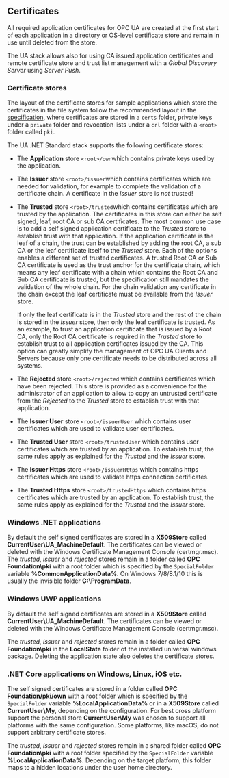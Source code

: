 ## Certificates

All required application certificates for OPC UA are created at the first start of each application in a directory or OS-level certificate store and remain in use until deleted from the store.

The UA stack allows also for using CA issued application certificates and remote certificate store and trust list management with a *Global Discovery Server* using *Server Push*.

### Certificate stores

The layout of the certificate stores for sample applications which store the certificates in the file system follow the recommended layout in the [specification](https://reference.opcfoundation.org/v104/GDS/docs/F.1/), where certificates are stored in a `certs` folder, private keys under a `private` folder and revocation lists under a `crl` folder with a `<root>` folder called `pki`. 

The UA .NET Standard stack supports the following certificate stores:

- The **Application** store  `<root>/own`which contains private keys used by the application.

- The **Issuer** store  `<root>/issuer`which contains certificates which are needed for validation, for example to complete the validation of a certificate chain. A certificate in the *Issuer* store is *not* trusted! 

- The **Trusted** store  `<root>/trusted`which contains certificates which are trusted by the application. The certificates in this store can either be self signed, leaf, root CA or sub CA certificates. 
  The most common use case is to add a self signed application certificate to the *Trusted* store to establish trust with that application. 
  If the application certificate is the leaf of a chain, the trust can be established by adding the root CA, a sub CA or the leaf certificate itself to the *Trusted* store. Each of the options enables a different set of trusted certificates. A trusted Root CA or Sub CA certificate is used as the trust anchor for the certificate chain, which means any leaf certificate with a chain which contains the Root CA and Sub CA certificate is trusted, but the specification still mandates the validation of the whole chain. For the chain validation any certificate in the chain except the leaf certificate must be available from the *Issuer* store.

  If only the leaf certificate is in the *Trusted* store and the rest of the chain is stored in the *Issuer* store, then only the leaf certificate is trusted. 
  As an example, to trust an application certificate that is issued by a Root CA, only the Root CA certificate is required in the *Trusted* store to establish trust to all application certificates issued by the CA. This option can greatly simplify the management of OPC UA Clients and Servers because only one certificate needs to be distributed across all systems.

- The **Rejected** store  `<root>/rejected` which contains certificates which have been rejected. This store is provided as a convenience for the administrator of an application to allow to copy an untrusted certificate from the *Rejected* to the *Trusted* store to establish trust with that application.

- The **Issuer User** store  `<root>/issuerUser` which contains user certificates which are used to validate user certificates.

- The **Trusted User** store  `<root>/trustedUser` which contains user certificates which are trusted by an application. To establish trust, the same rules apply as explained for the *Trusted* and the *Issuer* store.

- The **Issuer Https** store  `<root>/issuerHttps` which contains https certificates which are used to validate https connection certificates.

- The **Trusted Https** store  `<root>/trustedHttps` which contains https certificates which are trusted by an application. To establish trust, the same rules apply as explained for the *Trusted* and the *Issuer* store.

### Windows .NET applications
By default the self signed certificates are stored in a **X509Store** called **CurrentUser\\UA_MachineDefault**. The certificates can be viewed or deleted with the Windows Certificate Management Console (certmgr.msc). The *trusted*, *issuer* and *rejected* stores remain in a folder called **OPC Foundation\pki** with a root folder which is specified by the `SpecialFolder` variable **%CommonApplicationData%**. On Windows 7/8/8.1/10 this is usually the invisible folder **C:\ProgramData**. 

### Windows UWP applications
By default the self signed certificates are stored in a **X509Store** called **CurrentUser\\UA_MachineDefault**. The certificates can be viewed or deleted with the Windows Certificate Management Console (certmgr.msc). 

The *trusted*, *issuer* and *rejected* stores remain in a folder called **OPC Foundation\pki** in the **LocalState** folder of the installed universal windows package. Deleting the application state also deletes the certificate stores.

### .NET Core applications on Windows, Linux, iOS etc.
The self signed certificates are stored in a folder called **OPC Foundation/pki/own** with a root folder which is specified by the `SpecialFolder` variable **%LocalApplicationData%** or in a **X509Store** called **CurrentUser\\My**, depending on the configuration. For best cross platform support the personal store **CurrentUser\\My** was chosen to support all platforms with the same configuration. Some platforms, like macOS, do not support arbitrary certificate stores.

The *trusted*, *issuer* and *rejected* stores remain in a shared folder called **OPC Foundation\pki** with a root folder specified by the `SpecialFolder` variable **%LocalApplicationData%**. Depending on the target platform, this folder maps to a hidden locations under the user home directory.